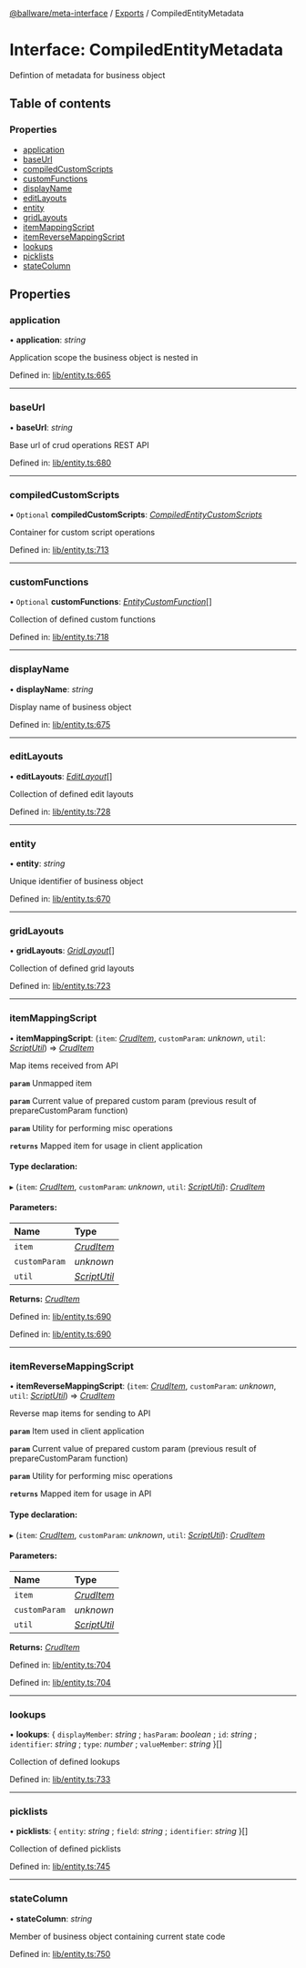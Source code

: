 [@ballware/meta-interface](../README.md) / [Exports](../modules.md) / CompiledEntityMetadata

# Interface: CompiledEntityMetadata

Defintion of metadata for business object

## Table of contents

### Properties

- [application](compiledentitymetadata.md#application)
- [baseUrl](compiledentitymetadata.md#baseurl)
- [compiledCustomScripts](compiledentitymetadata.md#compiledcustomscripts)
- [customFunctions](compiledentitymetadata.md#customfunctions)
- [displayName](compiledentitymetadata.md#displayname)
- [editLayouts](compiledentitymetadata.md#editlayouts)
- [entity](compiledentitymetadata.md#entity)
- [gridLayouts](compiledentitymetadata.md#gridlayouts)
- [itemMappingScript](compiledentitymetadata.md#itemmappingscript)
- [itemReverseMappingScript](compiledentitymetadata.md#itemreversemappingscript)
- [lookups](compiledentitymetadata.md#lookups)
- [picklists](compiledentitymetadata.md#picklists)
- [stateColumn](compiledentitymetadata.md#statecolumn)

## Properties

### application

• **application**: *string*

Application scope the business object is nested in

Defined in: [lib/entity.ts:665](https://github.com/ballware/ballware-client/blob/c9efe3e/libs/meta-interface/src/lib/entity.ts#L665)

___

### baseUrl

• **baseUrl**: *string*

Base url of crud operations REST API

Defined in: [lib/entity.ts:680](https://github.com/ballware/ballware-client/blob/c9efe3e/libs/meta-interface/src/lib/entity.ts#L680)

___

### compiledCustomScripts

• `Optional` **compiledCustomScripts**: [*CompiledEntityCustomScripts*](compiledentitycustomscripts.md)

Container for custom script operations

Defined in: [lib/entity.ts:713](https://github.com/ballware/ballware-client/blob/c9efe3e/libs/meta-interface/src/lib/entity.ts#L713)

___

### customFunctions

• `Optional` **customFunctions**: [*EntityCustomFunction*](entitycustomfunction.md)[]

Collection of defined custom functions

Defined in: [lib/entity.ts:718](https://github.com/ballware/ballware-client/blob/c9efe3e/libs/meta-interface/src/lib/entity.ts#L718)

___

### displayName

• **displayName**: *string*

Display name of business object

Defined in: [lib/entity.ts:675](https://github.com/ballware/ballware-client/blob/c9efe3e/libs/meta-interface/src/lib/entity.ts#L675)

___

### editLayouts

• **editLayouts**: [*EditLayout*](editlayout.md)[]

Collection of defined edit layouts

Defined in: [lib/entity.ts:728](https://github.com/ballware/ballware-client/blob/c9efe3e/libs/meta-interface/src/lib/entity.ts#L728)

___

### entity

• **entity**: *string*

Unique identifier of business object

Defined in: [lib/entity.ts:670](https://github.com/ballware/ballware-client/blob/c9efe3e/libs/meta-interface/src/lib/entity.ts#L670)

___

### gridLayouts

• **gridLayouts**: [*GridLayout*](gridlayout.md)[]

Collection of defined grid layouts

Defined in: [lib/entity.ts:723](https://github.com/ballware/ballware-client/blob/c9efe3e/libs/meta-interface/src/lib/entity.ts#L723)

___

### itemMappingScript

• **itemMappingScript**: (`item`: [*CrudItem*](cruditem.md), `customParam`: *unknown*, `util`: [*ScriptUtil*](scriptutil.md)) => [*CrudItem*](cruditem.md)

Map items received from API

**`param`** Unmapped item

**`param`** Current value of prepared custom param (previous result of prepareCustomParam function)

**`param`** Utility for performing misc operations

**`returns`** Mapped item for usage in client application

#### Type declaration:

▸ (`item`: [*CrudItem*](cruditem.md), `customParam`: *unknown*, `util`: [*ScriptUtil*](scriptutil.md)): [*CrudItem*](cruditem.md)

#### Parameters:

Name | Type |
:------ | :------ |
`item` | [*CrudItem*](cruditem.md) |
`customParam` | *unknown* |
`util` | [*ScriptUtil*](scriptutil.md) |

**Returns:** [*CrudItem*](cruditem.md)

Defined in: [lib/entity.ts:690](https://github.com/ballware/ballware-client/blob/c9efe3e/libs/meta-interface/src/lib/entity.ts#L690)

Defined in: [lib/entity.ts:690](https://github.com/ballware/ballware-client/blob/c9efe3e/libs/meta-interface/src/lib/entity.ts#L690)

___

### itemReverseMappingScript

• **itemReverseMappingScript**: (`item`: [*CrudItem*](cruditem.md), `customParam`: *unknown*, `util`: [*ScriptUtil*](scriptutil.md)) => [*CrudItem*](cruditem.md)

Reverse map items for sending to API

**`param`** Item used in client application

**`param`** Current value of prepared custom param (previous result of prepareCustomParam function)

**`param`** Utility for performing misc operations

**`returns`** Mapped item for usage in API

#### Type declaration:

▸ (`item`: [*CrudItem*](cruditem.md), `customParam`: *unknown*, `util`: [*ScriptUtil*](scriptutil.md)): [*CrudItem*](cruditem.md)

#### Parameters:

Name | Type |
:------ | :------ |
`item` | [*CrudItem*](cruditem.md) |
`customParam` | *unknown* |
`util` | [*ScriptUtil*](scriptutil.md) |

**Returns:** [*CrudItem*](cruditem.md)

Defined in: [lib/entity.ts:704](https://github.com/ballware/ballware-client/blob/c9efe3e/libs/meta-interface/src/lib/entity.ts#L704)

Defined in: [lib/entity.ts:704](https://github.com/ballware/ballware-client/blob/c9efe3e/libs/meta-interface/src/lib/entity.ts#L704)

___

### lookups

• **lookups**: { `displayMember`: *string* ; `hasParam`: *boolean* ; `id`: *string* ; `identifier`: *string* ; `type`: *number* ; `valueMember`: *string*  }[]

Collection of defined lookups

Defined in: [lib/entity.ts:733](https://github.com/ballware/ballware-client/blob/c9efe3e/libs/meta-interface/src/lib/entity.ts#L733)

___

### picklists

• **picklists**: { `entity`: *string* ; `field`: *string* ; `identifier`: *string*  }[]

Collection of defined picklists

Defined in: [lib/entity.ts:745](https://github.com/ballware/ballware-client/blob/c9efe3e/libs/meta-interface/src/lib/entity.ts#L745)

___

### stateColumn

• **stateColumn**: *string*

Member of business object containing current state code

Defined in: [lib/entity.ts:750](https://github.com/ballware/ballware-client/blob/c9efe3e/libs/meta-interface/src/lib/entity.ts#L750)
